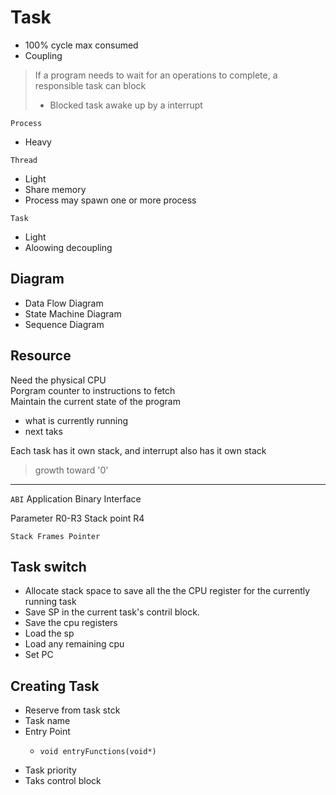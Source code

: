 # Task
- 100% cycle max consumed
- Coupling

> If a program needs to wait for an operations to complete, a responsible task can block
>  - Blocked task awake up by a interrupt

`Process`
- Heavy

`Thread`
- Light
- Share memory
- Process may spawn one or more process

`Task`
- Light
- Aloowing decoupling


## Diagram

- Data Flow Diagram
- State Machine Diagram
- Sequence Diagram

## Resource

Need the physical CPU  
Porgram counter to instructions to fetch  
Maintain the current state of the program
- what is currently running
- next taks
  
Each task has it own stack, and interrupt also has it own stack

> growth toward '0'

---

`ABI` Application Binary Interface

Parameter R0-R3
Stack point R4

`Stack Frames Pointer`

## Task switch 
- Allocate stack space to save all the the CPU register for the currently running task
- Save SP in the current task's contril block.
- Save the cpu registers
- Load the sp 
- Load any remaining cpu
- Set PC

## Creating Task

- Reserve from task stck
- Task name
- Entry Point
    -   ```
        void entryFunctions(void*)
        ```
- Task priority
- Taks control block


  





